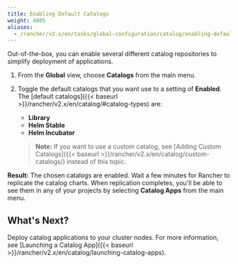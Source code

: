 ```yaml
---
title: Enabling Default Catalogs
weight: 4005
aliases:
  - /rancher/v2.x/en/tasks/global-configuration/catalog/enabling-default-catalogs/
---
```


Out-of-the-box, you can enable several different catalog repositories to simplify deployment of applications.

1. From the **Global** view, choose **Catalogs** from the main menu.
2. Toggle the default catalogs that you want use to a setting of **Enabled**. The [default catalogs]({{< baseurl >}}/rancher/v2.x/en/catalog/#catalog-types) are:

    - **Library**
    - **Helm Stable**
    - **Helm Incubator**

    >**Note:** If you want to use a custom catalog, see [Adding Custom Catalogs]({{< baseurl >}}/rancher/v2.x/en/catalog/custom-catalogs/) instead of this topic.

**Result:** The chosen catalogs are enabled. Wait a few minutes for Rancher to replicate the catalog charts. When replication completes, you'll be able to see them in any of your projects by selecting **Catalog Apps** from the main menu.

## What's Next?

Deploy catalog applications to your cluster nodes. For more information, see [Launching a Catalog App]({{< baseurl >}}/rancher/v2.x/en/catalog/launching-catalog-apps).
